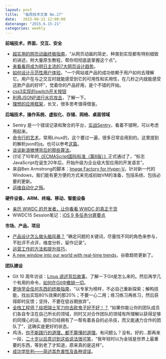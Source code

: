 ```yaml
---
layout: post
title:  "每周技术文章 No.27"
date:   2015-06-22 12:00:00
daterange: "2015.6.15-21"
categories: weekly
---
```

**前端技术，界面、交互、安全**

* [超实用的网页动画终极指南](http://www.uisdc.com/ultimate-guide-to-web-animation)，“从网页动画的简史、种类到实现都有特别细致的讲述，附大量原生教程，帮你彻彻底底掌握这个点”。
* [来看看将成为明日主流的7大网页设计趋势](http://www.uisdc.com/7-future-web-design-trends)。
* [如何设计示范性用户体验](http://www.woshipm.com/pd/165402.html)，“一个网站或产品的成功依赖于用户如何去理解它。用户在与之交互时就能感受到它的可用性和实用性，在几秒之内就能感受这款产品的好坏”，觉着你的产品好用，是个不错的开始。
* [css3实现的switch开关按钮](http://www.css88.com/archives/5693)
* [利用JSONP进行水坑攻击](http://www.infoq.com/cn/articles/JSONP-attack)，了解一下。
* [理想的应用框架](http://www.cnblogs.com/sskyy/p/4592353.html)，长文，很多思考值得借鉴。

**后端技术，操作系统、虚拟化、存储、网络、桌面领域**

* Sentry 是一个错误记录和聚合的平台，[实战Sentry](http://huoding.com/2015/06/19/450)，看着不错啊，可以考虑用起来。
* [命令行的艺术](https://github.com/jlevy/the-art-of-command-line/blob/master/README-zh.md)，常用Linux的，这个要过一遍，很多日常会用到的。这里提到的解析json的jq，也可以参考[这篇](http://wsgzao.github.io/post/bash-json/)。
* [谈谈新浪微博背后的那些算法](http://www.techug.com/microblog-arithmetic)。
* 讨论了10年的[《ECMAScript国际标准（第6版）》](http://www.ecma-international.org/ecma-262/6.0/)正式通过了，“标志JavaScript在诞生20年后，开始升级为企业级大型应用的开发语言”。
* 来自Ben Armstrong的脚本：[Image Factory for Hyper-V](http://blogs.msdn.com/b/virtual_pc_guy/archive/2015/06/16/script-image-factory-for-hyper-v.aspx)。针对新一代的Windows，我们能有更方便的方式来完成初始VM的准备，包括系统、包括必要的更新。
* [运维自动化之殇](http://www.infoq.com/cn/articles/effective-ops-part-05)。

**硬件设备，ARM、终端、移动、智能设备**

* [亲历 WWDC 的开发者，让你看看 WWDC 的真正干货](http://www.ifanr.com/532189)
* WWDC15 Session笔记：[iOS 9 多任务分屏要点](http://onevcat.com/2015/06/multitasking/)

**市场、产品、项目**

* [产品设计怎么做头脑风暴？](http://www.uisdc.com/brainstorm-in-product-design) “确定问题的关键词，尽量找不同的角色来参与，不批评不点评，维度分析，留作记录”。
* [运营工作的方法和提升技巧](http://www.woshipm.com/operate/165835.html)，
* [A new window into our world with real-time trends](http://googleblog.blogspot.hk/2015/06/a-new-window-into-our-world-with-real.html)，谷歌趋势更新了。

**团队建设**

* Git 10 周年访谈：[Linus 讲述背后故事](http://www.techug.com/linus)，了解一下Git是怎么来的。然后再学几个有用的命令，[如何在Git中撤销一切](http://www.jointforce.com/jfperiodical/article/show/796?m=d03)。
* [更快学会任何东西的终极指南](http://36kr.com/p/533829.html)，“以专家为榜样，不必自己重新探索；解构技能，找出实现80%效果的那20%；不要一心二用；练习练习再练习，然后获得即时反馈；坚持，不要在低谷期放弃”。
* [全栈工程师？给把瑞士军刀你去砍鬼子好不好！？](http://wwww.huxiu.com/article/117854/1.html) “如果你能让你的团队成员们各自专注在自己所长的领域，同时又对合作团队的领域有所理解以获得足够的同理心的话，那你已经拥有了一帮有着各自的必杀技，而又能通力合作的团队了”，这确实是更好的状态。
* 鸡汤，[你不能践行的道理，都不算懂的道理](http://mp.weixin.qq.com/s?__biz=MzA4MjIyNDYzMQ==&mid=206767728&idx=1&sn=25b2a4ed23f96bdf30cd5ee7e759dbaf#rd)。有问题么？没有。好的...那再来一段，[二十岁以后意识到这些说法很可笑](http://jandan.net/2015/06/17/false-in-our-20s.html)，“我年轻时以为金钱是世界上最重要的东西，等到老了才知道，原来真的是这样”。
* [成功学批判——简述其危害性及各种谬误](http://program-think.blogspot.com/2015/06/The-Mythical-Theories-of-Success.html)。


